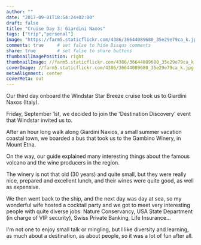 ```yaml
---
author: ""
date: "2017-09-01T18:54:24+02:00"
draft: false
title: "Cruise Day 3: Giardini Naxos"
tags: ["trip","personal"]
image: "https://farm5.staticflickr.com/4386/36644089680_35e29e79ca_k.jpg"
comments: true     # set false to hide Disqus comments
share: true        # set false to share buttons
thumbnailImagePosition: right
thumbnailImage: //farm5.staticflickr.com/4386/36644089680_35e29e79ca_k.jpg
coverImage: //farm5.staticflickr.com/4386/36644089680_35e29e79ca_k.jpg
metaAlignment: center
coverMeta: out
---
```


Our third day onboard the Windstar Star Breeze cruise took us to Giardini Naxos (Italy).

<!--more-->

Friday, September 1st, we decided to join the 'Destination Discovery' event that Windstar invited us to.

After an hour long walk along Giardini Naxios, a small summer vacation coastal town, we boarded a bus that took us to the Gambino Winery, in Mount Etna.

On the way, our guide explained many interesting things about the famous volcano and the wine producers in the region.

The winery is not that old (30 years) and quite small, but they were really nice, prepared and excellent lunch, and their wines were quite good, as well as expensive. 

We then went back to the ship, and the next day was day at sea, so my wonderful wife hosted a cocktail party and we got to meet very interesting people with quite diverse jobs: Nature Conservancy, USA State Department (in charge of VIP security), Swiss Private Banking, Life Insurance...

I'm not one to enjoy small talk or mingling, but I like diversity and learning, as much about a destination, as about people, so it was a lot of fun after all.

<div id="flickrembed"></div><div style="position:absolute; top:-70px; display:block; text-align:center; z-index:-1;"></div><script src='https://flickrembed.com/embed_v2.js.php?source=flickr&layout=responsive&input=www.flickr.com/photos/jcortell/albums/72157686140694534&sort=5&by=album&theme=default&scale=fill&limit=100&skin=default&autoplay=true'></script>